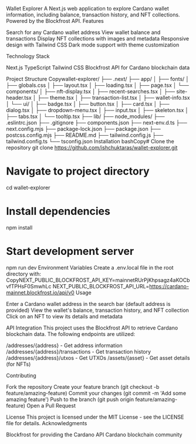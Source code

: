 Wallet Explorer
A Next.js web application to explore Cardano wallet information, including balance, transaction history, and NFT collections. Powered by the Blockfrost API.
Features

Search for any Cardano wallet address
View wallet balance and transactions
Display NFT collections with images and metadata
Responsive design with Tailwind CSS
Dark mode support with theme customization

Technology Stack

Next.js
TypeScript
Tailwind CSS
Blockfrost API for Cardano blockchain data

Project Structure
Copywallet-explorer/
├── .next/
├── app/
│   ├── fonts/
│   ├── globals.css
│   ├── layout.tsx
│   ├── loading.tsx
│   ├── page.tsx
│   └── components/
│       ├── nft-display.tsx
│       ├── recent-searches.tsx
│       ├── site-header.tsx
│       ├── theme.tsx
│       ├── transaction-list.tsx
│       ├── wallet-info.tsx
│       └── ui/
│           ├── badge.tsx
│           ├── button.tsx
│           ├── card.tsx
│           ├── dialog.tsx
│           ├── dropdown-menu.tsx
│           ├── input.tsx
│           ├── skeleton.tsx
│           ├── tabs.tsx
│           └── tooltip.tsx
├── lib/
├── node_modules/
├── .eslintrc.json
├── .gitignore
├── components.json
├── next-env.d.ts
├── next.config.mjs
├── package-lock.json
├── package.json
├── postcss.config.mjs
├── README.md
├── tailwind.config.js
├── tailwind.config.ts
└── tsconfig.json
Installation
bashCopy# Clone the repository
git clone https://github.com/ishchuktaras/wallet-explorer.git

# Navigate to project directory
cd wallet-explorer

# Install dependencies
npm install

# Start development server
npm run dev
Environment Variables
Create a .env.local file in the root directory with:
CopyNEXT_PUBLIC_BLOCKFROST_API_KEY=mainnetRUrPjKhpsagz4aKOCbvfTPHsF0SmwhLc
NEXT_PUBLIC_BLOCKFROST_API_URL=https://cardano-mainnet.blockfrost.io/api/v0
Usage

Enter a Cardano wallet address in the search bar (default address is provided)
View the wallet's balance, transaction history, and NFT collection
Click on an NFT to view its details and metadata

API Integration
This project uses the Blockfrost API to retrieve Cardano blockchain data. The following endpoints are utilized:

/addresses/{address} - Get address information
/addresses/{address}/transactions - Get transaction history
/addresses/{address}/utxos - Get UTXOs
/assets/{asset} - Get asset details (for NFTs)

Contributing

Fork the repository
Create your feature branch (git checkout -b feature/amazing-feature)
Commit your changes (git commit -m 'Add some amazing feature')
Push to the branch (git push origin feature/amazing-feature)
Open a Pull Request

License
This project is licensed under the MIT License - see the LICENSE file for details.
Acknowledgments

Blockfrost for providing the Cardano API
Cardano blockchain community